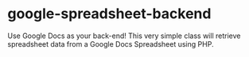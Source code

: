 google-spreadsheet-backend
==========================

Use Google Docs as your back-end! This very simple class will retrieve spreadsheet data from a Google Docs Spreadsheet using PHP.
